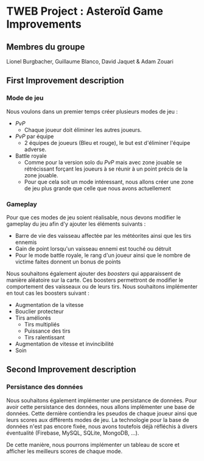# TWEB Project : Asteroïd Game Improvements


## Membres du groupe

Lionel Burgbacher, Guillaume Blanco, David Jaquet & Adam Zouari


## First Improvement description 

### Mode de jeu

Nous voulons dans un premier temps créer plusieurs modes de jeu :

- _PvP_
  - Chaque joueur doit éliminer les autres joueurs.
- _PvP_ par équipe
  - 2 équipes de joueurs (Bleu et rouge), le but est d'éliminer l'équipe adverse.
- Battle royale
  - Comme pour la version solo du _PvP_ mais avec zone jouable se rétrécissant forçant les joueurs à se réunir à un point précis de la zone jouable.
  - Pour que cela soit un mode intéressant, nous allons créer une zone de jeu plus grande que celle que nous avons actuellement

### Gameplay

Pour que ces modes de jeu soient réalisable, nous devons modifier le gameplay du jeu afin d'y ajouter les éléments suivants :

- Barre de vie des vaisseau affectée par les météorites ainsi que les tirs ennemis
- Gain de point lorsqu'un vaisseau ennemi est touché ou détruit
- Pour le mode battle royale, le rang d'un joueur ainsi que le nombre de victime faites donnent un bonus de points

Nous souhaitons également ajouter des _boosters_ qui apparaissent de manière aléatoire sur la carte. Ces boosters permettront de modifier le comportement des vaisseaux ou de leurs tirs. Nous souhaitons implémenter en tout cas les boosters suivant :

- Augmentation de la vitesse
- Bouclier protecteur
- Tirs améliorés
  - Tirs multipliés
  - Puissance des tirs
  - Tirs ralentissant
- Augmentation de vitesse et invincibilité
- Soin

## Second Improvement description

### Persistance des données

Nous souhaitons également implémenter une persistance de données. Pour avoir cette persistance des données, nous allons implémenter une base de données. Cette dernière contiendra les pseudos de chaque joueur ainsi que leurs scores aux différents modes de jeu. La technologie pour la base de données n'est pas encore fixée, nous avons toutefois déjà réfléchis à divers éventualité (Firebase, MySQL, SQLite, MongoDB, ...).

De cette manière, nous pourrons implémenter un tableau de score et afficher les meilleurs scores de chaque mode.

